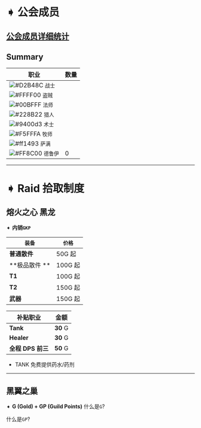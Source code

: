 # ➧ 公会成员
## [公会成员详细统计](https://github.com/Merryday-Hyjal/Guild-Info/projects/1 "公会成员详细统计")
## Summary
|  职业 |  数量 |
| ------------ | ------------ |
| ![#D2B48C](https://placehold.it/15/D2B48C/000000?text=+) `战士`  |   |
| ![#FFFF00](https://placehold.it/15/FFFF00/000000?text=+) `盗贼`  |   |
| ![#00BFFF](https://placehold.it/15/00BFFF/000000?text=+) `法师`  |   |
| ![#228B22](https://placehold.it/15/228B22/000000?text=+) `猎人`  |   |
| ![#9400d3](https://placehold.it/15/9400d3/000000?text=+) `术士`  |   |
| ![#F5FFFA](https://placehold.it/15/F5FFFA/000000?text=+) `牧师`  |   |
| ![#ff1493](https://placehold.it/15/ff1493/000000?text=+) `萨满`  |   |
| ![#FF8C00](https://placehold.it/15/FF8C00/000000?text=+) `德鲁伊`  |  0 |

------------

# ➧ Raid 拾取制度

## 熔火之心 黑龙

➧ **内销`GKP`**

| `装备`  |  `价格` |
| ------------ | ------------ |
| **普通散件** | 50G 起|
| **极品散件 **| 100G 起|
| **T1**  | 100G 起|
| **T2**  | 150G 起|
| **武器** | 150G 起|


| 补贴职业  | 金额  |
| ------------ | ------------ |
| **Tank**  | **30** G  |
| **Healer**  | **30**  G |
| **全程** **DPS 前三**  | **50**  G |


- TANK 免费提供药水/药剂

------------

## 黑翼之巢

➧ **G (Gold) + GP (Guild Points)**
什么是`G`?

什么是`GP`?

